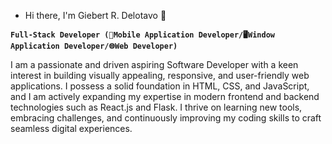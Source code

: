 * Hi there, I'm Giebert R. Delotavo 👋

**`Full-Stack Developer (📱Mobile Application Developer/🖥️Window Application Developer/🌐Web Developer)`**

I am a passionate and driven aspiring Software Developer with a keen interest in building visually appealing, responsive, and user-friendly web applications. I possess a solid foundation in HTML, CSS, and JavaScript, and I am actively expanding my expertise in modern frontend and backend technologies such as React.js and Flask. I thrive on learning new tools, embracing challenges, and continuously improving my coding skills to craft seamless digital experiences.

<!--
**GieExe/GieExe** is a ✨ _special_ ✨ repository because its `README.md` (this file) appears on your GitHub profile.

Here are some ideas to get you started:

- 🔭 I’m currently working on ...
- 🌱 I’m currently learning ...
- 👯 I’m looking to collaborate on ...
- 🤔 I’m looking for help with ...
- 💬 Ask me about ...
- 📫 How to reach me: ...
- 😄 Pronouns: ...
- ⚡ Fun fact: ...
-->
